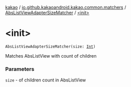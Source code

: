 [kakao](../../index.md) / [io.github.kakaoandroid.kakao.common.matchers](../index.md) / [AbsListViewAdapterSizeMatcher](index.md) / [&lt;init&gt;](./-init-.md)

# &lt;init&gt;

`AbsListViewAdapterSizeMatcher(size: `[`Int`](https://kotlinlang.org/api/latest/jvm/stdlib/kotlin/-int/index.html)`)`

Matches AbsListView with count of children

### Parameters

`size` - of children count in AbsListView